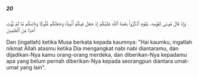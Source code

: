 ##### 20

<span class="ayah">وَإِذْ قَالَ مُوسَىٰ لِقَوْمِهِۦ يَٰقَوْمِ ٱذْكُرُوا۟ نِعْمَةَ ٱللَّهِ عَلَيْكُمْ إِذْ جَعَلَ فِيكُمْ أَنۢبِيَآءَ وَجَعَلَكُم مُّلُوكًۭا وَءَاتَىٰكُم مَّا لَمْ يُؤْتِ أَحَدًۭا مِّنَ ٱلْعَٰلَمِينَ</span>

<span class="ayah_translation">Dan (ingatlah) ketika Musa berkata kepada kaumnya: "Hai kaumku, ingatlah nikmat Allah atasmu ketika Dia mengangkat nabi nabi diantaramu, dan dijadikan-Nya kamu orang-orang merdeka, dan diberikan-Nya kepadamu apa yang belum pernah diberikan-Nya kepada seorangpun diantara umat-umat yang lain".</span>
